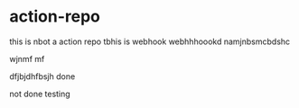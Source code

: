 # action-repo
this is nbot a action repo tbhis is webhook
webhhhoookd
namjnbsmcbdshc

wjnmf mf 

dfjbjdhfbsjh
done

not done testing


